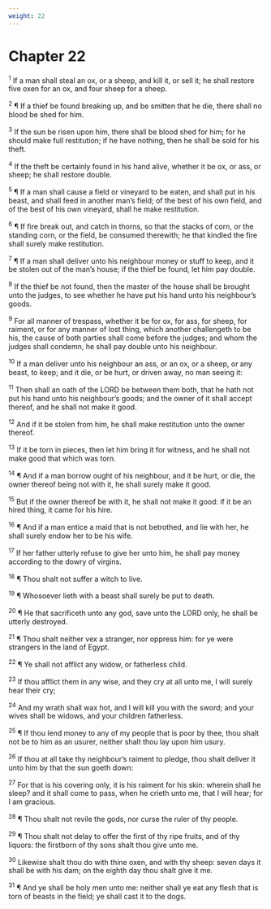 ```yaml
---
weight: 22
---
```


# Chapter 22

<sup>1</sup> If a man shall steal an ox, or a sheep, and kill it, or sell it; he shall restore five oxen for an ox, and four sheep for a sheep. 

<sup>2</sup> ¶ If a thief be found breaking up, and be smitten that he die, there shall no blood be shed for him. 

<sup>3</sup> If the sun be risen upon him, there shall be blood shed for him; for he should make full restitution; if he have nothing, then he shall be sold for his theft. 

<sup>4</sup> If the theft be certainly found in his hand alive, whether it be ox, or ass, or sheep; he shall restore double. 

<sup>5</sup> ¶ If a man shall cause a field or vineyard to be eaten, and shall put in his beast, and shall feed in another man’s field; of the best of his own field, and of the best of his own vineyard, shall he make restitution. 

<sup>6</sup> ¶ If fire break out, and catch in thorns, so that the stacks of corn, or the standing corn, or the field, be consumed therewith; he that kindled the fire shall surely make restitution. 

<sup>7</sup> ¶ If a man shall deliver unto his neighbour money or stuff to keep, and it be stolen out of the man’s house; if the thief be found, let him pay double. 

<sup>8</sup> If the thief be not found, then the master of the house shall be brought unto the judges, to see whether he have put his hand unto his neighbour’s goods. 

<sup>9</sup> For all manner of trespass, whether it be for ox, for ass, for sheep, for raiment, or for any manner of lost thing, which another challengeth to be his, the cause of both parties shall come before the judges; and whom the judges shall condemn, he shall pay double unto his neighbour. 

<sup>10</sup> If a man deliver unto his neighbour an ass, or an ox, or a sheep, or any beast, to keep; and it die, or be hurt, or driven away, no man seeing it: 

<sup>11</sup> Then shall an oath of the LORD be between them both, that he hath not put his hand unto his neighbour’s goods; and the owner of it shall accept thereof, and he shall not make it good. 

<sup>12</sup> And if it be stolen from him, he shall make restitution unto the owner thereof. 

<sup>13</sup> If it be torn in pieces, then let him bring it for witness, and he shall not make good that which was torn. 

<sup>14</sup> ¶ And if a man borrow ought of his neighbour, and it be hurt, or die, the owner thereof being not with it, he shall surely make it good. 

<sup>15</sup> But if the owner thereof be with it, he shall not make it good: if it be an hired thing, it came for his hire. 

<sup>16</sup> ¶ And if a man entice a maid that is not betrothed, and lie with her, he shall surely endow her to be his wife. 

<sup>17</sup> If her father utterly refuse to give her unto him, he shall pay money according to the dowry of virgins. 

<sup>18</sup> ¶ Thou shalt not suffer a witch to live. 

<sup>19</sup> ¶ Whosoever lieth with a beast shall surely be put to death. 

<sup>20</sup> ¶ He that sacrificeth unto any god, save unto the LORD only, he shall be utterly destroyed. 

<sup>21</sup> ¶ Thou shalt neither vex a stranger, nor oppress him: for ye were strangers in the land of Egypt. 

<sup>22</sup> ¶ Ye shall not afflict any widow, or fatherless child. 

<sup>23</sup> If thou afflict them in any wise, and they cry at all unto me, I will surely hear their cry; 

<sup>24</sup> And my wrath shall wax hot, and I will kill you with the sword; and your wives shall be widows, and your children fatherless. 

<sup>25</sup> ¶ If thou lend money to any of my people that is poor by thee, thou shalt not be to him as an usurer, neither shalt thou lay upon him usury. 

<sup>26</sup> If thou at all take thy neighbour’s raiment to pledge, thou shalt deliver it unto him by that the sun goeth down: 

<sup>27</sup> For that is his covering only, it is his raiment for his skin: wherein shall he sleep? and it shall come to pass, when he crieth unto me, that I will hear; for I am gracious. 

<sup>28</sup> ¶ Thou shalt not revile the gods, nor curse the ruler of thy people. 

<sup>29</sup> ¶ Thou shalt not delay to offer the first of thy ripe fruits, and of thy liquors: the firstborn of thy sons shalt thou give unto me. 

<sup>30</sup> Likewise shalt thou do with thine oxen, and with thy sheep: seven days it shall be with his dam; on the eighth day thou shalt give it me. 

<sup>31</sup> ¶ And ye shall be holy men unto me: neither shall ye eat any flesh that is torn of beasts in the field; ye shall cast it to the dogs. 



